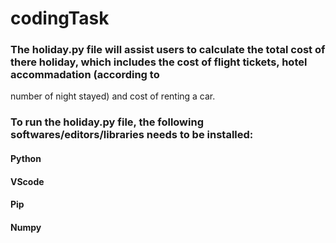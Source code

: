 # codingTask

### The holiday.py file will assist users to calculate the total cost of there holiday, which includes the cost of flight tickets, hotel accommadation (according to
number of night stayed) and cost of renting a car. 
### To run the holiday.py file, the following softwares/editors/libraries needs to be installed:

#### Python
#### VScode
#### Pip
#### Numpy


